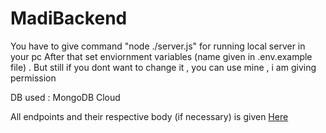 # MadiBackend

You have to give command "node ./server.js" for running local server in your pc
After that set enviornment variables (name given in .env.example file) . But still if you dont want to change it , you can use mine , i am giving permission

DB used : MongoDB Cloud 

All endpoints and their respective body (if necessary) is given [Here](https://documenter.getpostman.com/view/18879481/UVsLSRzN)
